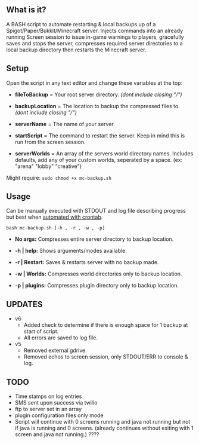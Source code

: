 ## What is it?
A BASH script to automate restarting & local backups up of a Spigot/Paper/Bukkit/Minecraft server. Injects commands into an already running Screen session to issue in-game warnings to players, gracefully saves and stops the server, compresses required server directories to a local backup directory then restarts the Minecraft server.

## Setup    
Open the script in any text editor and change these variables at the top:  

- **fileToBackup** = Your root server directory. *(dont include closing "/")*  

- **backupLocation** = The location to backup the compressed files to. *(dont include closing "/")*   

- **serverName** = The name of your server.  

- **startScript** = The command to restart the server. Keep in mind this is run from the screen session.  

- **serverWorlds** = An array of the servers world directory names. Includes defaults, add any of your custom worlds, seperated by a space. (ex: "arena" "lobby" "creative")  

Might require: ``sudo chmod +x mc-backup.sh``  

## Usage  

Can be manually executed with STDOUT and log file describing progress but best when [automated with crontab](https://www.liquidweb.com/kb/create-a-cron-task-in-ubuntu-16-04/).

``bash mc-backup.sh [-h , -r , -w , -p] ``

- **No args:** Compresses entire server directory to backup location.  

- **-h | help:** Shows arguments/modes available.   

- **-r | Restart:** Saves & restarts server with no backup made.  

- **-w | Worlds:** Compresses world directories only to backup location.   

- **-p | plugins:** Compresses plugin directory only to backup location.    

## UPDATES
- v6
	- Added check to determine if there is enough space for 1 backup at start of script. 
	- All errors are saved to log file.
- v5
	- Removed external gdrive.
	- Removed echos to screen session, only STDOUT/ERR to console & log.

## TODO
- Time stamps on log entries
- SMS sent upon success via twilio
- ftp to server set in an array
- plugin configuration files only mode
- Script will continue with 0 screens running and java not running but not if java is running and 0 screens. (already continues without exiting with 1 screen and java not running.) ????
